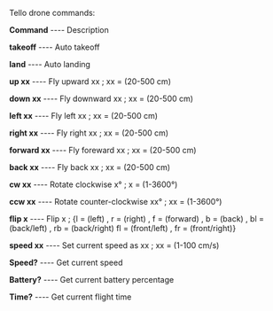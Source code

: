 Tello drone commands:

**Command**  ----  Description


**takeoff**  ----  Auto takeoff

**land**  ----  Auto landing

**up xx**  ----  Fly upward xx ; xx = (20-500 cm)

**down xx**  ----  Fly downward xx ; xx = (20-500 cm)

**left xx**  ----  Fly left xx ; xx = (20-500 cm)

**right xx**  ----  Fly right xx ; xx = (20-500 cm)

**forward xx**  ----  Fly foreward xx ; xx = (20-500 cm)

**back xx**  ----  Fly back xx ; xx = (20-500 cm)

**cw xx**  ----  Rotate clockwise x° ; x = (1-3600°)

**ccw xx**  ----  Rotate counter-clockwise xx° ; xx = (1-3600°)

**flip x**  ----  Flip x ; {l = (left) , r = (right) , f = (forward) , b = (back) , bl = (back/left) , rb = (back/right) 
                            fl = (front/left) , fr = (front/right)}
                            
**speed xx**  ----  Set current speed as xx ; xx = (1-100 cm/s)

**Speed?**  ----  Get current speed

**Battery?**  ----  Get current battery percentage

**Time?**  ----  Get current flight time
